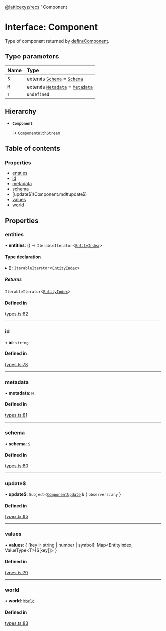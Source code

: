 [@latticexyz/recs](../README.md) / Component

# Interface: Component

Type of component returned by [defineComponent](../README.md#definecomponent).

## Type parameters

| Name | Type                                                                              |
| :--- | :-------------------------------------------------------------------------------- |
| `S`  | extends [`Schema`](../README.md#schema) = [`Schema`](../README.md#schema)         |
| `M`  | extends [`Metadata`](../README.md#metadata) = [`Metadata`](../README.md#metadata) |
| `T`  | `undefined`                                                                       |

## Hierarchy

- **`Component`**

  ↳ [`ComponentWithStream`](ComponentWithStream.md)

## Table of contents

### Properties

- [entities](Component.md#entities)
- [id](Component.md#id)
- [metadata](Component.md#metadata)
- [schema](Component.md#schema)
- [update$](Component.md#update$)
- [values](Component.md#values)
- [world](Component.md#world)

## Properties

### entities

• **entities**: () => `IterableIterator`<[`EntityIndex`](../README.md#entityindex)\>

#### Type declaration

▸ (): `IterableIterator`<[`EntityIndex`](../README.md#entityindex)\>

##### Returns

`IterableIterator`<[`EntityIndex`](../README.md#entityindex)\>

#### Defined in

[types.ts:82](https://github.com/latticexyz/mud/blob/edf9adc1e/packages/recs/src/types.ts#L82)

---

### id

• **id**: `string`

#### Defined in

[types.ts:78](https://github.com/latticexyz/mud/blob/edf9adc1e/packages/recs/src/types.ts#L78)

---

### metadata

• **metadata**: `M`

#### Defined in

[types.ts:81](https://github.com/latticexyz/mud/blob/edf9adc1e/packages/recs/src/types.ts#L81)

---

### schema

• **schema**: `S`

#### Defined in

[types.ts:80](https://github.com/latticexyz/mud/blob/edf9adc1e/packages/recs/src/types.ts#L80)

---

### update$

• **update$**: `Subject`<[`ComponentUpdate`](../README.md#componentupdate) & { `observers`: `any` }

#### Defined in

[types.ts:85](https://github.com/latticexyz/mud/blob/edf9adc1e/packages/recs/src/types.ts#L85)

---

### values

• **values**: { [key in string \| number \| symbol]: Map<EntityIndex, ValueType<T\>[S[key]]\> }

#### Defined in

[types.ts:79](https://github.com/latticexyz/mud/blob/edf9adc1e/packages/recs/src/types.ts#L79)

---

### world

• **world**: [`World`](../README.md#world)

#### Defined in

[types.ts:83](https://github.com/latticexyz/mud/blob/edf9adc1e/packages/recs/src/types.ts#L83)
